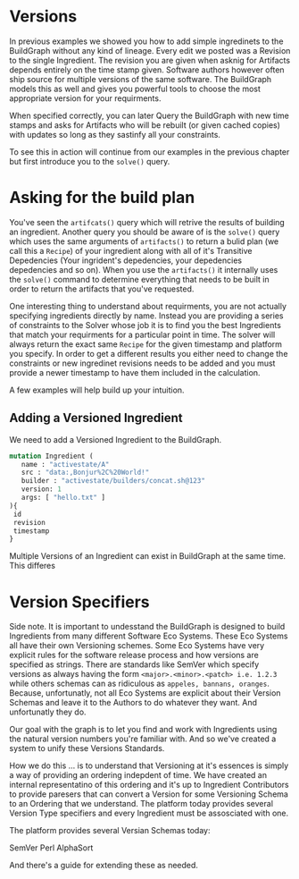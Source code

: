 # Versions

In previous examples we showed you how to add simple ingredinets to the BuildGraph 
without any kind of lineage. Every edit we posted was a Revision to the single
Ingredient. The revision you are given when asknig for Artifacts depends entirely
on the time stamp given. Software authors however often ship source for multiple
versions of the same software. The BuildGraph models this as well and gives you
powerful tools to choose the most appropriate version for your requirments. 

When specified correctly, you can later Query the BuildGraph with new time stamps and
asks for Artifacts who will be rebuilt (or given cached copies) with updates so long as they sastinfy all your constraints. 

To see this in action will continue from our examples in the previous chapter
but first introduce you to the `solve()` query.


# Asking for the build plan

You've seen the `artifcats()` query which will retrive the results of building an ingredient. Another
query you should be aware of is the `solve()` query which uses the same arguments of `artifacts()`
to return a bulid plan (we call this a `Recipe`) of your ingredient along with all of it's Transitive Depedencies (Your ingrident's depedencies, your depedencies depedencies and so on). When you use the  `artifacts()` it internally uses the `solve()` command to determine everything that needs to be built in order to return the artifacts that you've requested. 

One interesting thing to understand about requirments, you are not actually specifying ingredients directly by name. Instead you are providing a series of constraints to the Solver whose job it is to find you the best Ingredients that match your requirments for a particular point in time. The solver will always return the exact same `Recipe` for the given timestamp and platform you specify. In order to get a different results you either need to change the constraints or new ingredinet revisions needs to be added and you must provide a newer timestamp to have them included in the
calculation.

A few examples will help build up your intuition.

## Adding a Versioned Ingredient

We need to add a Versioned Ingredient to the BuildGraph. 

```graphql
mutation Ingredient (
   name : "activestate/A"
   src : "data:,Bonjur%2C%20World!"
   builder : "activestate/builders/concat.sh@123"
   version: 1
   args: [ "hello.txt" ]
){
 id
 revision
 timestamp
}
```

Multiple Versions of an Ingredient can exist in BuildGraph at the same time. This differes 


# Version Specifiers
Side note. It is important  to undesstand the BuildGraph is designed
to build Ingredients from many different Software Eco Systems. These Eco Systems
all have their own Versioning schemes. Some Eco Systems have very explicit rules
for the software release process and how versions are specified as strings. There
are standards like SemVer which specify versions as always having the form 
`<major>.<minor>.<patch> i.e. 1.2.3` while others schemas can as 
ridiculous as `appeles, bannans, oranges`.  Because, unfortunatly, not all Eco Systems
are explicit about their Version Schemas and leave it to the Authors to do whatever
they want. And unfortunatly they do.

Our goal with the graph is to let you find and work with Ingredients using the natural
version numbers you're familiar with. And so we've created a system to unify these
Versions Standards.

How we do this ... is to understand that Versioning at it's essences is simply
a way of providing an ordering indepdent of time. We have created an internal
representatino of this ordering and it's up to Ingredient Contributors to provide
paresers that can convert a Version for some Versioning Schema to an Ordering that
we understand. The platform today provides several Version Type specifiers and
every Ingredient must be assosciated with one. 

The platform provides several Versian Schemas today:

SemVer
Perl
AlphaSort

And there's a guide for extending these as needed.


